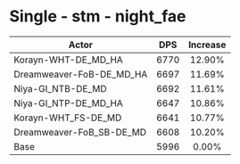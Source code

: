 # Single - stm - night_fae
| Actor | DPS | Increase |
|---|:---:|:---:|
|Korayn-WHT-DE_MD_HA|6770|12.90%|
|Dreamweaver-FoB-DE_MD_HA|6697|11.69%|
|Niya-GI_NTB-DE_MD|6692|11.61%|
|Niya-GI_NTP-DE_MD_HA|6647|10.86%|
|Korayn-WHT_FS-DE_MD|6641|10.77%|
|Dreamweaver-FoB_SB-DE_MD|6608|10.20%|
|Base|5996|0.00%|
